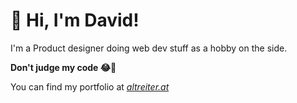 # 👋 Hi, I'm David!

I'm a Product designer doing web dev stuff as a hobby on the side.

**Don't judge my code 😂🤣**

You can find my portfolio at [*altreiter.at*](https:/altreiter.at) 

<!---
altreiter/altreiter is a ✨ special ✨ repository because its `README.md` (this file) appears on your GitHub profile.
You can click the Preview link to take a look at your changes.
--->
